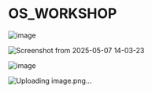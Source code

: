 # OS_WORKSHOP
![image](https://github.com/user-attachments/assets/3e2f3419-c1d6-47f0-b22f-213f5b9bb0a7)

![Screenshot from 2025-05-07 14-03-23](https://github.com/user-attachments/assets/8c5b23e7-fe6f-4d59-aa22-f568e4d727db)

![image](https://github.com/user-attachments/assets/bd1ec0a8-601b-48a9-b4ed-a4c0bbe0159b)


![Uploading image.png…]()
